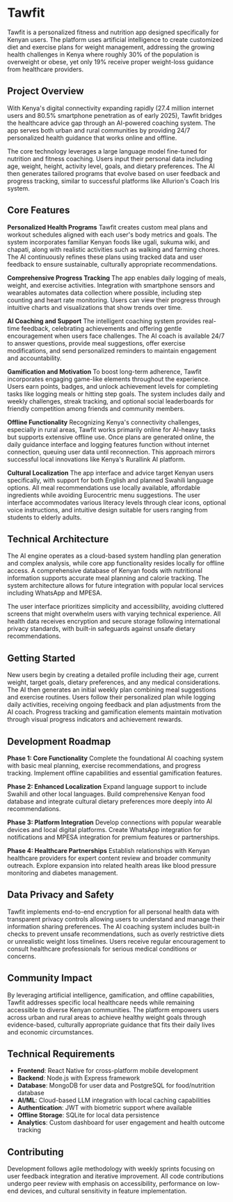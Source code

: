 # Tawfit

Tawfit is a personalized fitness and nutrition app designed specifically for Kenyan users. The platform uses artificial intelligence to create customized diet and exercise plans for weight management, addressing the growing health challenges in Kenya where roughly 30% of the population is overweight or obese, yet only 19% receive proper weight-loss guidance from healthcare providers.

## Project Overview

With Kenya's digital connectivity expanding rapidly (27.4 million internet users and 80.5% smartphone penetration as of early 2025), Tawfit bridges the healthcare advice gap through an AI-powered coaching system. The app serves both urban and rural communities by providing 24/7 personalized health guidance that works online and offline.

The core technology leverages a large language model fine-tuned for nutrition and fitness coaching. Users input their personal data including age, weight, height, activity level, goals, and dietary preferences. The AI then generates tailored programs that evolve based on user feedback and progress tracking, similar to successful platforms like Allurion's Coach Iris system.

## Core Features

**Personalized Health Programs**
Tawfit creates custom meal plans and workout schedules aligned with each user's body metrics and goals. The system incorporates familiar Kenyan foods like ugali, sukuma wiki, and chapati, along with realistic activities such as walking and farming chores. The AI continuously refines these plans using tracked data and user feedback to ensure sustainable, culturally appropriate recommendations.

**Comprehensive Progress Tracking**
The app enables daily logging of meals, weight, and exercise activities. Integration with smartphone sensors and wearables automates data collection where possible, including step counting and heart rate monitoring. Users can view their progress through intuitive charts and visualizations that show trends over time.

**AI Coaching and Support**
The intelligent coaching system provides real-time feedback, celebrating achievements and offering gentle encouragement when users face challenges. The AI coach is available 24/7 to answer questions, provide meal suggestions, offer exercise modifications, and send personalized reminders to maintain engagement and accountability.

**Gamification and Motivation**
To boost long-term adherence, Tawfit incorporates engaging game-like elements throughout the experience. Users earn points, badges, and unlock achievement levels for completing tasks like logging meals or hitting step goals. The system includes daily and weekly challenges, streak tracking, and optional social leaderboards for friendly competition among friends and community members.

**Offline Functionality**
Recognizing Kenya's connectivity challenges, especially in rural areas, Tawfit works primarily online for AI-heavy tasks but supports extensive offline use. Once plans are generated online, the daily guidance interface and logging features function without internet connection, queuing user data until reconnection. This approach mirrors successful local innovations like Kenya's Rurallink AI platform.

**Cultural Localization**
The app interface and advice target Kenyan users specifically, with support for both English and planned Swahili language options. All meal recommendations use locally available, affordable ingredients while avoiding Eurocentric menu suggestions. The user interface accommodates various literacy levels through clear icons, optional voice instructions, and intuitive design suitable for users ranging from students to elderly adults.

## Technical Architecture

The AI engine operates as a cloud-based system handling plan generation and complex analysis, while core app functionality resides locally for offline access. A comprehensive database of Kenyan foods with nutritional information supports accurate meal planning and calorie tracking. The system architecture allows for future integration with popular local services including WhatsApp and MPESA.

The user interface prioritizes simplicity and accessibility, avoiding cluttered screens that might overwhelm users with varying technical experience. All health data receives encryption and secure storage following international privacy standards, with built-in safeguards against unsafe dietary recommendations.

## Getting Started

New users begin by creating a detailed profile including their age, current weight, target goals, dietary preferences, and any medical considerations. The AI then generates an initial weekly plan combining meal suggestions and exercise routines. Users follow their personalized plan while logging daily activities, receiving ongoing feedback and plan adjustments from the AI coach. Progress tracking and gamification elements maintain motivation through visual progress indicators and achievement rewards.

## Development Roadmap

**Phase 1: Core Functionality**
Complete the foundational AI coaching system with basic meal planning, exercise recommendations, and progress tracking. Implement offline capabilities and essential gamification features.

**Phase 2: Enhanced Localization**
Expand language support to include Swahili and other local languages. Build comprehensive Kenyan food database and integrate cultural dietary preferences more deeply into AI recommendations.

**Phase 3: Platform Integration**
Develop connections with popular wearable devices and local digital platforms. Create WhatsApp integration for notifications and MPESA integration for premium features or partnerships.

**Phase 4: Healthcare Partnerships**
Establish relationships with Kenyan healthcare providers for expert content review and broader community outreach. Explore expansion into related health areas like blood pressure monitoring and diabetes management.

## Data Privacy and Safety

Tawfit implements end-to-end encryption for all personal health data with transparent privacy controls allowing users to understand and manage their information sharing preferences. The AI coaching system includes built-in checks to prevent unsafe recommendations, such as overly restrictive diets or unrealistic weight loss timelines. Users receive regular encouragement to consult healthcare professionals for serious medical conditions or concerns.

## Community Impact

By leveraging artificial intelligence, gamification, and offline capabilities, Tawfit addresses specific local healthcare needs while remaining accessible to diverse Kenyan communities. The platform empowers users across urban and rural areas to achieve healthy weight goals through evidence-based, culturally appropriate guidance that fits their daily lives and economic circumstances.

## Technical Requirements

- **Frontend**: React Native for cross-platform mobile development
- **Backend**: Node.js with Express framework
- **Database**: MongoDB for user data and PostgreSQL for food/nutrition database
- **AI/ML**: Cloud-based LLM integration with local caching capabilities
- **Authentication**: JWT with biometric support where available
- **Offline Storage**: SQLite for local data persistence
- **Analytics**: Custom dashboard for user engagement and health outcome tracking

## Contributing

Development follows agile methodology with weekly sprints focusing on user feedback integration and iterative improvement. All code contributions undergo peer review with emphasis on accessibility, performance on low-end devices, and cultural sensitivity in feature implementation.
